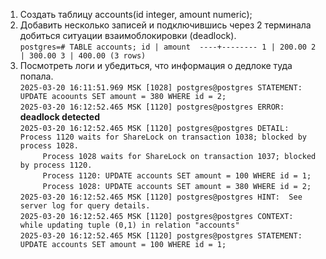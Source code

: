 1. Создать таблицу accounts(id integer, amount numeric); </br>
2. Добавить несколько записей и подключившись через 2 терминала добиться ситуации взаимоблокировки (deadlock). </br>
      `
        postgres=# TABLE accounts;
         id | amount 
        ----+--------
          1 | 200.00
          2 | 300.00
          3 | 400.00
        (3 rows)
     `
4. Посмотреть логи и убедиться, что информация о дедлоке туда попала. </br>
  `
  2025-03-20 16:11:51.969 MSK [1028] postgres@postgres STATEMENT:  UPDATE acoounts SET amount = 380 WHERE id = 2; `</br>`
  2025-03-20 16:12:52.465 MSK [1120] postgres@postgres ERROR:  `**deadlock detected**` `</br>`
  2025-03-20 16:12:52.465 MSK [1120] postgres@postgres DETAIL:  Process 1120 waits for ShareLock on transaction 1038; blocked by process 1028. `</br>`      Process 1028 waits for ShareLock on transaction 1037; blocked by process 1120. `</br>`      Process 1120: UPDATE accounts SET amount = 100 WHERE id = 1; `</br>`      Process 1028: UPDATE accounts SET amount = 380 WHERE id = 2; `</br>`
  2025-03-20 16:12:52.465 MSK [1120] postgres@postgres HINT:  See server log for query details. `</br>`
  2025-03-20 16:12:52.465 MSK [1120] postgres@postgres CONTEXT:  while updating tuple (0,1) in relation "accounts" `</br>`
  2025-03-20 16:12:52.465 MSK [1120] postgres@postgres STATEMENT:  UPDATE accounts SET amount = 100 WHERE id = 1; `</br>`
  `
